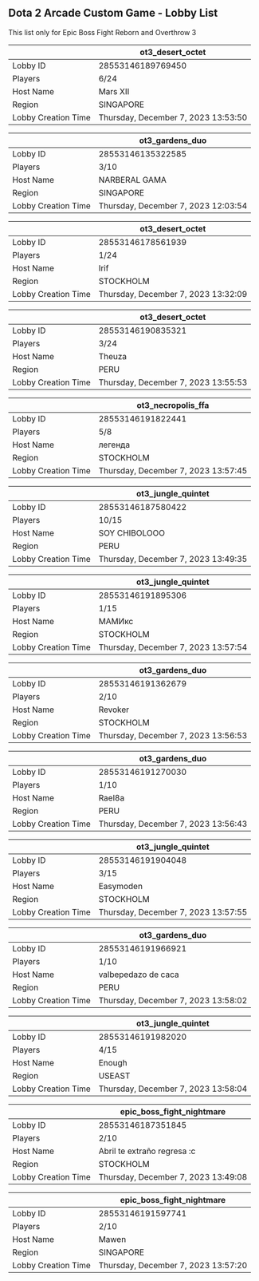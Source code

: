## Dota 2 Arcade Custom Game - Lobby List

This list only for Epic Boss Fight Reborn and Overthrow 3

|  | ot3_desert_octet |
| ------ | ------ |
| Lobby ID | 28553146189769450 |
| Players | 6/24 |
| Host Name | Mars XII |
| Region | SINGAPORE |
| Lobby Creation Time | Thursday, December 7, 2023 13:53:50 |


|  | ot3_gardens_duo |
| ------ | ------ |
| Lobby ID | 28553146135322585 |
| Players | 3/10 |
| Host Name | NARBERAL GAMA |
| Region | SINGAPORE |
| Lobby Creation Time | Thursday, December 7, 2023 12:03:54 |


|  | ot3_desert_octet |
| ------ | ------ |
| Lobby ID | 28553146178561939 |
| Players | 1/24 |
| Host Name | Irif |
| Region | STOCKHOLM |
| Lobby Creation Time | Thursday, December 7, 2023 13:32:09 |


|  | ot3_desert_octet |
| ------ | ------ |
| Lobby ID | 28553146190835321 |
| Players | 3/24 |
| Host Name | Theuza |
| Region | PERU |
| Lobby Creation Time | Thursday, December 7, 2023 13:55:53 |


|  | ot3_necropolis_ffa |
| ------ | ------ |
| Lobby ID | 28553146191822441 |
| Players | 5/8 |
| Host Name | легенда |
| Region | STOCKHOLM |
| Lobby Creation Time | Thursday, December 7, 2023 13:57:45 |


|  | ot3_jungle_quintet |
| ------ | ------ |
| Lobby ID | 28553146187580422 |
| Players | 10/15 |
| Host Name | SOY CHIBOLOOO |
| Region | PERU |
| Lobby Creation Time | Thursday, December 7, 2023 13:49:35 |


|  | ot3_jungle_quintet |
| ------ | ------ |
| Lobby ID | 28553146191895306 |
| Players | 1/15 |
| Host Name | МАМИкс |
| Region | STOCKHOLM |
| Lobby Creation Time | Thursday, December 7, 2023 13:57:54 |


|  | ot3_gardens_duo |
| ------ | ------ |
| Lobby ID | 28553146191362679 |
| Players | 2/10 |
| Host Name | Revoker |
| Region | STOCKHOLM |
| Lobby Creation Time | Thursday, December 7, 2023 13:56:53 |


|  | ot3_gardens_duo |
| ------ | ------ |
| Lobby ID | 28553146191270030 |
| Players | 1/10 |
| Host Name | Rael8a |
| Region | PERU |
| Lobby Creation Time | Thursday, December 7, 2023 13:56:43 |


|  | ot3_jungle_quintet |
| ------ | ------ |
| Lobby ID | 28553146191904048 |
| Players | 3/15 |
| Host Name | Easymoden |
| Region | STOCKHOLM |
| Lobby Creation Time | Thursday, December 7, 2023 13:57:55 |


|  | ot3_gardens_duo |
| ------ | ------ |
| Lobby ID | 28553146191966921 |
| Players | 1/10 |
| Host Name | valbepedazo de caca |
| Region | PERU |
| Lobby Creation Time | Thursday, December 7, 2023 13:58:02 |


|  | ot3_jungle_quintet |
| ------ | ------ |
| Lobby ID | 28553146191982020 |
| Players | 4/15 |
| Host Name | Enough |
| Region | USEAST |
| Lobby Creation Time | Thursday, December 7, 2023 13:58:04 |


|  | epic_boss_fight_nightmare |
| ------ | ------ |
| Lobby ID | 28553146187351845 |
| Players | 2/10 |
| Host Name | Abril te extraño regresa :c |
| Region | STOCKHOLM |
| Lobby Creation Time | Thursday, December 7, 2023 13:49:08 |


|  | epic_boss_fight_nightmare |
| ------ | ------ |
| Lobby ID | 28553146191597741 |
| Players | 2/10 |
| Host Name | Mawen |
| Region | SINGAPORE |
| Lobby Creation Time | Thursday, December 7, 2023 13:57:20 |


